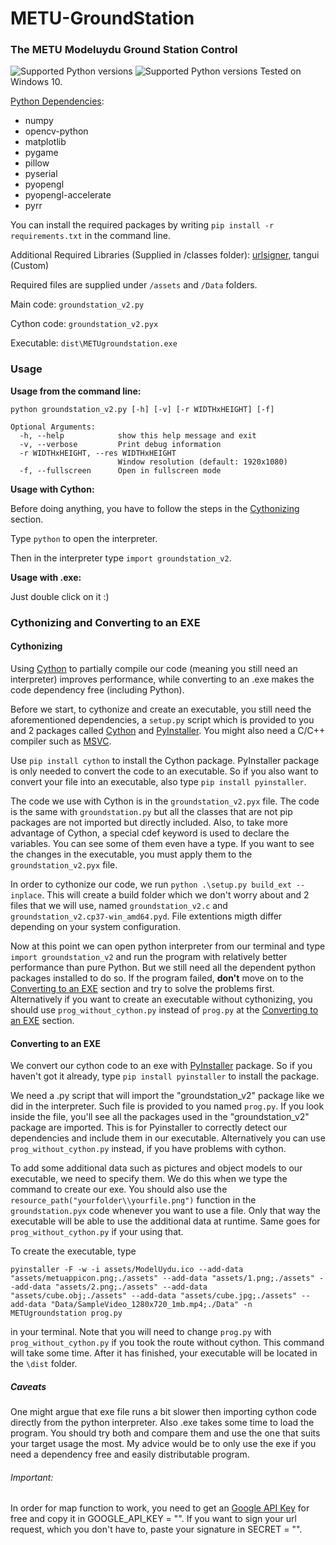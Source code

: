 # METU-GroundStation
### The METU Modeluydu Ground Station Control

![Supported Python versions](https://img.shields.io/badge/python-3.7-green.svg)
![Supported Python versions](https://img.shields.io/badge/python-3.9-green.svg)
  Tested on Windows 10.

[Python Dependencies](requirements.txt):
- numpy
- opencv-python
- matplotlib
- pygame
- pillow
- pyserial
- pyopengl
- pyopengl-accelerate
- pyrr

You can install the required packages by writing `pip install -r requirements.txt` in the command line.

Additional Required Libraries (Supplied in /classes folder):
[urlsigner](https://github.com/googlemaps/url-signing), tangui (Custom)

Required files are supplied under `/assets` and `/Data` folders.

Main code: `groundstation_v2.py`

Cython code: `groundstation_v2.pyx`

Executable: `dist\METUgroundstation.exe`

### Usage

__Usage from the command line:__
```
python groundstation_v2.py [-h] [-v] [-r WIDTHxHEIGHT] [-f]

Optional Arguments:
  -h, --help            show this help message and exit
  -v, --verbose         Print debug information
  -r WIDTHxHEIGHT, --res WIDTHxHEIGHT
                        Window resolution (default: 1920x1080)
  -f, --fullscreen      Open in fullscreen mode
```

__Usage with Cython:__

Before doing anything, you have to follow the steps in the [Cythonizing](https://github.com/tanacar2002/METU-GroundStation#cythonizing) section.

Type `python` to open the interpreter.

Then in the interpreter type `import groundstation_v2`.

__Usage with .exe:__

Just double click on it :)

### Cythonizing and Converting to an EXE

#### Cythonizing

Using [Cython](https://cython.org/) to partially compile our code (meaning you still need an interpreter) improves performance, while converting to an .exe makes the code dependency free (including Python).

Before we start, to cythonize and create an executable, you still need the aforementioned dependencies, a `setup.py` script which is provided to you and 2 packages called [Cython](https://cython.org/) and [PyInstaller](https://www.pyinstaller.org/). You might also need a C/C++ compiler such as [MSVC](https://www.microsoft.com/en-us/download/details.aspx?id=58317&WT.mc_id=DX_MVP4025064).

Use `pip install cython` to install the Cython package. PyInstaller package is only needed to convert the code to an executable. So if you also want to convert your file into an executable, also type `pip install pyinstaller`.

The code we use with Cython is in the `groundstation_v2.pyx` file. The code is the same with `groundstation.py` but all the classes that are not pip packages are not imported but directly included. Also, to take more advantage of Cython, a special cdef keyword is used to declare the variables. You can see some of them even have a type. If you want to see the changes in the executable, you must apply them to the `groundstation_v2.pyx` file.

In order to cythonize our code, we run `python .\setup.py build_ext --inplace`. This will create a build folder which we don't worry about and 2 files that we will use, named `groundstation_v2.c` and `groundstation_v2.cp37-win_amd64.pyd`. File extentions migth differ depending on your system configuration.

Now at this point we can open python interpreter from our terminal and type `import groundstation_v2` and run the program with relatively better performance than pure Python. But we still need all the dependent python packages installed to do so. If the program failed, **don't** move on to the [Converting to an EXE](https://github.com/tanacar2002/METU-GroundStation#converting-to-an-exe) section and try to solve the problems first. Alternatively if you want to create an executable without cythonizing, you should use `prog_without_cython.py` instead of `prog.py` at the [Converting to an EXE](https://github.com/tanacar2002/METU-GroundStation#converting-to-an-exe) section.

#### Converting to an EXE

We convert our cython code to an exe with [PyInstaller](https://www.pyinstaller.org/) package. So if you haven't got it already, type `pip install pyinstaller` to install the package.

We need a .py script that will import the "groundstation_v2" package like we did in the interpreter. Such file is provided to you named `prog.py`. If you look inside the file, you'll see all the packages used in the "groundstation_v2" package are imported. This is for Pyinstaller to correctly detect our dependencies and include them in our executable. Alternatively you can use `prog_without_cython.py` instead, if you have problems with cython.

To add some additional data such as pictures and object models to our executable, we need to specify them. We do this when we type the command to create our exe. You should also use the `resource_path("yourfolder\\yourfile.png")` function in the `groundstation.pyx` code whenever you want to use a file. Only that way the executable will be able to use the additional data at runtime. Same goes for `prog_without_cython.py` if your using that.

To create the executable, type 
```
pyinstaller -F -w -i assets/ModelUydu.ico --add-data "assets/metuappicon.png;./assets" --add-data "assets/1.png;./assets" --add-data "assets/2.png;./assets" --add-data "assets/cube.obj;./assets" --add-data "assets/cube.jpg;./assets" --add-data "Data/SampleVideo_1280x720_1mb.mp4;./Data" -n METUgroundstation prog.py
```
in your terminal. Note that you will need to change `prog.py` with `prog_without_cython.py` if you took the route without cython. This command will take some time. After it has finished, your executable will be located in the `\dist` folder.

##### Caveats

One might argue that exe file runs a bit slower then importing cython code directly from the python interpreter. Also .exe takes some time to load the program. You should try both and compare them and use the one that suits your target usage the most. My advice would be to only use the exe if you need a dependency free and easily distributable program.

###### Important:
In order for map function to work, you need to get an [Google API Key](https://developers.google.com/maps/gmp-get-started?hl=en) for free and copy it in GOOGLE_API_KEY = "".
If you want to sign your url request, which you don't have to, paste your signature in SECRET = "".

